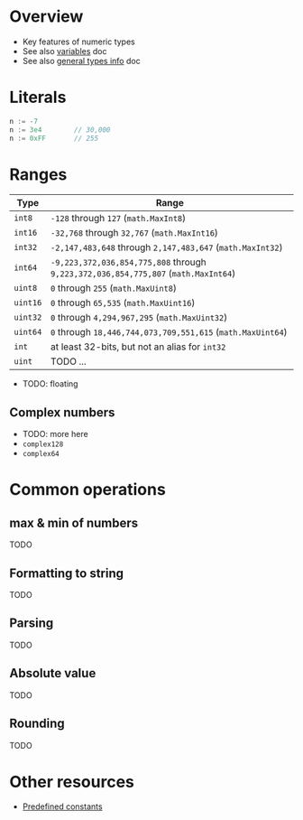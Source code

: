 # Overview
- Key features of numeric types
- See also [variables](./variables.md) doc
- See also [general types info](./types.basic.md) doc


# Literals
```go
n := -7
n := 3e4		// 30,000
n := 0xFF		// 255
```


# Ranges
|Type|Range|
| ---|--- |
|`int8` | `-128` through `127` (`math.MaxInt8`) |
|`int16` | `-32,768` through `32,767` (`math.MaxInt16`) |
|`int32` | `-2,147,483,648` through `2,147,483,647` (`math.MaxInt32`) |
|`int64` | `-9,223,372,036,854,775,808` through `9,223,372,036,854,775,807` (`math.MaxInt64`) |
|`uint8` | `0` through `255` (`math.MaxUint8`) |
|`uint16` | `0` through `65,535` (`math.MaxUint16`) |
|`uint32` | `0` through `4,294,967,295` (`math.MaxUint32`) |
|`uint64` | `0` through `18,446,744,073,709,551,615` (`math.MaxUint64`) |
|`int` | at least 32-bits, but not an alias for `int32`|
|`uint` | TODO ...|

- TODO: floating

## Complex numbers
- TODO: more here
- `complex128`
- `complex64`



# Common operations

## max & min of numbers
TODO


## Formatting to string
TODO


## Parsing
TODO


## Absolute value
TODO


## Rounding
TODO


# Other resources
- [Predefined constants](https://pkg.go.dev/math#pkg-constants)
